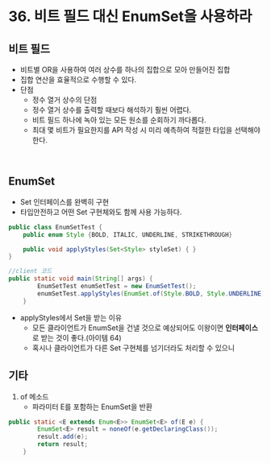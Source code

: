 # 36. 비트 필드 대신 EnumSet을 사용하라

## 비트 필드
- 비트별 OR을 사용하여 여러 상수를 하나의 집합으로 모아 만들어진 집합
- 집합 연산을 효율적으로 수행할 수 있다. 
- 단점
    - 정수 열거 상수의 단점
    - 정수 열거 상수를 출력할 때보다 해석하기 훨씬 어렵다.
    - 비트 필드 하나에 녹아 있는 모든 원소를 순회하기 까다롭다.
    - 최대 몇 비트가 필요한지를 API 작성 시 미리 예측하여 적절한 타입을 선택해야 한다.


</br>

## EnumSet
- Set 인터페이스를 완벽히 구현
- 타입안전하고 어떤 Set 구현체와도 함께 사용 가능하다.

```java
public class EnumSetTest {
    public enum Style {BOLD, ITALIC, UNDERLINE, STRIKETHROUGH}

    public void applyStyles(Set<Style> styleSet) { }
}

//client 코드
public static void main(String[] args) {
        EnumSetTest enumSetTest = new EnumSetTest();
        enumSetTest.applyStyles(EnumSet.of(Style.BOLD, Style.UNDERLINE));
    }

```
- applyStyles에서 Set을 받는 이유
    - 모든 클라이언트가 EnumSet을 건낼 것으로 예상되어도 이왕이면 __인터페이스__ 로 받는 것이 좋다.(아이템 64)
    - 혹시나 클라이언트가 다른 Set 구현체를 넘기더라도 처리할 수 있으니
    


## 기타
1. of 메소드
    - 파라미터 E를 포함하는 EnumSet을 반환
```java
public static <E extends Enum<E>> EnumSet<E> of(E e) {
        EnumSet<E> result = noneOf(e.getDeclaringClass());
        result.add(e);
        return result;
    }
```